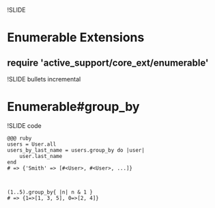 !SLIDE
# Enumerable Extensions
## require 'active_support/core\_ext/enumerable'

!SLIDE bullets incremental
# Enumerable#group_by

!SLIDE code

    @@@ ruby
    users = User.all
    users_by_last_name = users.group_by do |user|
        user.last_name
    end
    # => {'Smith' => [#<User>, #<User>, ...]}



    (1..5).group_by{ |n| n & 1 }
    # => {1=>[1, 3, 5], 0=>[2, 4]}
